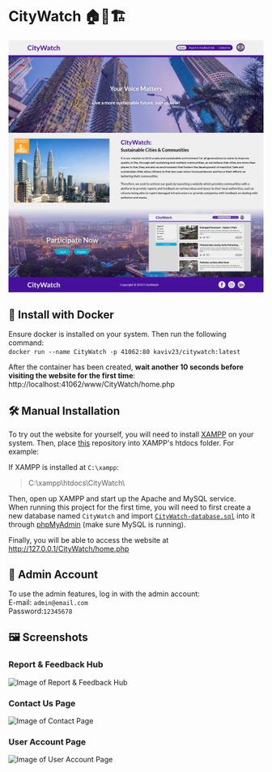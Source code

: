 # CityWatch 🏠🏨🏗️
![Image of Home Page](images/demo/home-page.png "Home Page")

## 🐋 Install with Docker
Ensure docker is installed on your system. Then run the following command:  
```docker run --name CityWatch -p 41062:80 kaviv23/citywatch:latest```

After the container has been created, **wait another 10 seconds before visiting the website for the first time**:  
http://localhost:41062/www/CityWatch/home.php

## 🛠️ Manual Installation
To try out the website for yourself, you will need to install [XAMPP](https://www.apachefriends.org/) on your system. Then, place [this](https://github.com/KaviV23/CityWatch/) repository into XAMPP's htdocs folder. For example:

If XAMPP is installed at `C:\xampp`:
>C:\xampp\htdocs\CityWatch\

Then, open up XAMPP and start up the Apache and MySQL service.  
When running this project for the first time, you will need to first create a new database named ```CityWatch``` and import [`CityWatch-database.sql`](/CityWatch-database.sql) into it through [phpMyAdmin](http://127.0.0.1/phpmyadmin/) (make sure MySQL is running).

Finally, you will be able to access the website at http://127.0.0.1/CityWatch/home.php

## 🔑 Admin Account
To use the admin features, log in with the admin account:  
E-mail: ```admin@email.com```  
Password:```12345678```

## 🖼️ Screenshots
### Report & Feedback Hub
![Image of Report & Feedback Hub](images/demo/report-feedback-hub.png "Report & Feedback Hub")

### Contact Us Page
![Image of Contact Page](images/demo/contact-page.png "Contact Us Page")

### User Account Page
![Image of User Account Page](images/demo/account-page.png "User Account Page")
